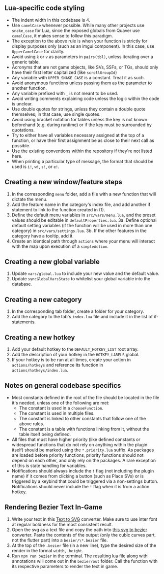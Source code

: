 ## Lua-specific code styling

-   The indent width in this codebase is 4.
-   Use `camelCase` whenever possible. While many other projects use `snake_case` for Lua, since the exposed globals from Quaver use `camelCase`, it makes sense to follow this paradigm.
-   The exception to the above rule is when your function is strictly for display purposes only (such as an imgui component). In this case, use `UpperCamelCase` for clarity.
-   Avoid using `k` or `v` as parameters in `pairs(tbl)`, unless iterating over a generic table.
-   Acronyms that are not game objects, like SVs, SSFs, or TGs, should only have their first letter capitalized (like `scrollGroupId`)
-   Any variable with `UPPER_SNAKE_CASE` is a constant. Treat it as such.
-   Avoid anonymous functions unless passing them as the parameter to another function.
-   Any variable prefixed with `_` is not meant to be used.
-   Avoid writing comments explaining code unless the logic within the code is unclear.
-   Use double quotes for strings, unless they contain a double quote themselves; in that case, use single quotes.
-   Avoid using bracket notation for tables unless the key is not known beforehand (e.g. during runtime) or if the key must be surrounded by quotations.
-   Try to either have all variables necessary assigned at the top of a function, or have their first assignment be as close to their next call as possible.
-   Use the existing conventions within the repository if they're not listed here.
-   When printing a particular type of message, the format that should be used is `i!`, `w!`, `s!`, or `e!`.

## Creating a new window/feature steps

1. In the corresponding `menu` folder, add a file with a new function that will dictate the menu.
2. Add the feature name in the category's index file, and add another if statement to link to the function created in (1).
3. Define the default menu variables in `src/vars/menu.lua`, and the preset values should be editable in `defaultProperties.lua`.
   3a. Define optional default setting variables (if the function will be used in more than one category) in `src/vars/settings.lua`.
   3b. If the other features in the category have a tooltip, add it.
4. Create an identical path through `actions` where your menu will interact with the map upon execution of a `simpleAction`.

## Creating a new global variable

1. Update `vars/global.lua` to include your new value and the default value.
2. Update `syncGlobalVarsState` to whitelist your global variable into the database.

## Creating a new category

1. In the corresponding tab folder, create a folder for your category.
2. Add the category to the tab's `index.lua` file and include it in the list of if-statements.

## Creating a new hotkey

1. Add your default hotkey to the `DEFAULT_HOTKEY_LIST` root array.
2. Add the description of your hotkey in the `HOTKEY_LABELS` global.
3. If your hotkey is to be run at all times, create your action in `actions/hotkeys` and reference its function in `actions/hotkeys/index.lua`.

## Notes on general codebase specifics

-   Most constants defined in the root of the file should be located in the file it's needed, unless one of the following are met:
    -   The constant is used in a `chooseFunction`.
    -   The constant is used in multiple files.
    -   The constant is linked to other constants that follow one of the above rules.
    -   The constant is a table with functions linking from it, without the table itself being defined.
-   All files that must have higher priority (like defined constants or widespread functions that do not rely on anything within the plugin itself) should be marked using the `*.priority.lua` suffix. As packages are loaded before priority functions, priority functions should not depend on each other, and only rely on the packages. A rare exception of this is state handling for variables.
-   Notifications should always include the `!` flag (not including the plugin name) if it comes from clicking a button (such as Place SVs) or is triggered by a keybind that could be triggered via a non-settings button. Notifications should never include the `!` flag when it is from a action hotkey.

## Rendering Bezier Text In-Game

1. Write your text in this [Text to SVG](https://text-to-svg.com/inter-font-to-svg) converter. Make sure to use inter font at regular boldness for the most consistent result.
2. Open the svg as a text file and copy the path into [this svg to bezier](https://itchylabs.com/tools/path-to-bezier) converter. Paste the contents of the output (only the cubic curves part, not the flutter part) into a `bezier/\*.bezier` file.
3. At the top of the `.bezier` file (in a new line), type the desired size of the render in the format `width, height`.
4. Run `npm run bezier` in the terminal. The resulting lua file along with annotations will come out in the `bezier/out` folder. Call the function with its respective parameters to render the text in game.
